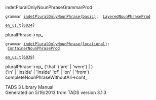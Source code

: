 ---
---
<span class="title">indetPluralOnlyNounPhrase</span><span class="type">GrammarProd</span>

`grammar `<span class="classExtLink">[`indetPluralOnlyNounPhrase(basic)`](../object/indetPluralOnlyNounPhrase(basic).html)</span>` :   `[`LayeredNounPhraseProd`](../object/LayeredNounPhraseProd.html)

[`en_us.t`](../file/en_us.t.html)`[`[`6034`](../source/en_us.t.html#6034)`]`

<div class="gramrule">

pluralPhrase-\>np\_  

</div>

`grammar `<span class="classExtLink">[`indetPluralOnlyNounPhrase(locational)`](../object/indetPluralOnlyNounPhrase(locational).html)</span>` :   `[`ContainerNounPhraseProd`](../object/ContainerNounPhraseProd.html)

[`en_us.t`](../file/en_us.t.html)`[`[`6039`](../source/en_us.t.html#6039)`]`

<div class="gramrule">

pluralPhrase-\>np\_ ('that' ('are' \| 'were') \| )  
('in' \| 'inside' \| 'inside' 'of' \| 'on' \| 'from')  
completeNounPhraseWithoutAll-\>cont\_  

</div>

<div class="ftr">

TADS 3 Library Manual  
Generated on 5/16/2013 from TADS version 3.1.3

</div>
